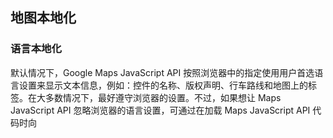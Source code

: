 


## 地图本地化

### 语言本地化

默认情况下，Google Maps JavaScript API 按照浏览器中的指定使用用户首选语言设置来显示文本信息，例如：控件的名称、版权声明、行车路线和地图上的标签。在大多数情况下，最好遵守浏览器的设置。不过，如果想让 Maps JavaScript API 忽略浏览器的语言设置，可通过在加载 Maps JavaScript API 代码时向 <script> 添加一个 language 参数，强制浏览器使用特d定语言显示信息。

```html
<script src="https://maps.googleapis.com/maps/api/js?key=YOUR_API_KEY&language=ja&region=JP">
</script>
```

### 在中国境内使用google地图
Google Maps JavaScript API 在中国境内的服务域名是 http://maps.google.cn。向中国用户提供内容时，请将 https://maps.googleapis.com 替换为 http://maps.google.cn。例如：

```html
<script src="http://maps.google.cn/maps/api/js?key=YOUR_API_KEY">
</script>

```
如果您的应用是特别针对中国用户而开发的，则应同时添加 region 和 language 参数。API 支持将 language 参数的值指定为 zh-CN 和 zh-TW。

```html
<script src="http://maps.google.cn/maps/api/js?region=cn&language=zh-CN&key=YOUR_API_KEY">
</script>
```

## 在地图上绘制

### 标记 

标记和图标都是 Marker 类型的对象。您可以在标记的构造函数中设置一个自定义图标，也可以通过对该标记调用 setIcon() 来进行设置。

标记设计为具有交互能力。例如，默认情况下，标记可以接收“点击”事件，这样您就可以通过添加一个事件侦听器来弹出用于显示自定义信息的信息窗口。


### 增加与移除标记的实例

https://developers.google.cn/maps/documentation/javascript/examples/marker-remove


### 可视化工具的扩展 

Google Maps + D3  http://bl.ocks.org/donmccurdy/bd239cc355de227b1104503fc9d435d2 这或许才是真正的方向；

按ctrl + shift + b编译, 如果没有配置过，task, 就会在上面提示(如图)。

